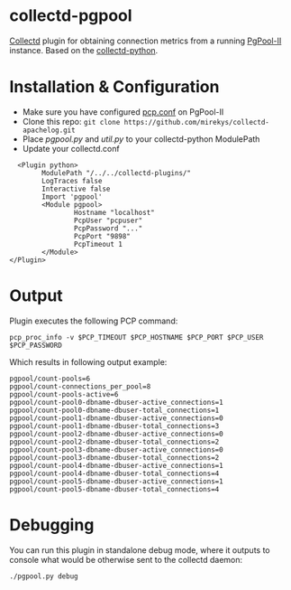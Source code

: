# collectd-pgpool
[Collectd](http://www.collectd.org/) plugin for obtaining connection metrics from a running [PgPool-II](http://www.pgpool.net/mediawiki/index.php/Main_Page) instance. Based on the [collectd-python](https://collectd.org/documentation/manpages/collectd-python.5.shtml).

# Installation & Configuration

* Make sure you have configured [pcp.conf](http://www.pgpool.net/docs/latest/pgpool-en.html#config) on PgPool-II
* Clone this repo: ```git clone https://github.com/mirekys/collectd-apachelog.git```
* Place *pgpool.py* and *util.py* to your collectd-python ModulePath
* Update your collectd.conf
```
  <Plugin python>
        ModulePath "/../../collectd-plugins/"
        LogTraces false
        Interactive false
        Import 'pgpool'
        <Module pgpool>
                Hostname "localhost"
                PcpUser "pcpuser"
                PcpPassword "..."
                PcpPort "9898"
                PcpTimeout 1
        </Module>
</Plugin>
```

# Output

Plugin executes the following PCP command:
```
pcp_proc_info -v $PCP_TIMEOUT $PCP_HOSTNAME $PCP_PORT $PCP_USER $PCP_PASSWORD
```

Which results in following output example:
```
pgpool/count-pools=6
pgpool/count-connections_per_pool=8
pgpool/count-pools-active=6
pgpool/count-pool0-dbname-dbuser-active_connections=1
pgpool/count-pool0-dbname-dbuser-total_connections=1
pgpool/count-pool1-dbname-dbuser-active_connections=0
pgpool/count-pool1-dbname-dbuser-total_connections=3
pgpool/count-pool2-dbname-dbuser-active_connections=0
pgpool/count-pool2-dbname-dbuser-total_connections=2
pgpool/count-pool3-dbname-dbuser-active_connections=0
pgpool/count-pool3-dbname-dbuser-total_connections=2
pgpool/count-pool4-dbname-dbuser-active_connections=1
pgpool/count-pool4-dbname-dbuser-total_connections=4
pgpool/count-pool5-dbname-dbuser-active_connections=1
pgpool/count-pool5-dbname-dbuser-total_connections=4

```

# Debugging

You can run this plugin in standalone debug mode, where it outputs to console
what would be otherwise sent to the collectd daemon:

``` ./pgpool.py debug ```
